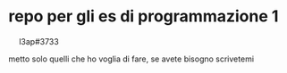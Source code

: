 # repo per gli es di programmazione 1
<img src="https://vignette3.wikia.nocookie.net/siivagunner/images/9/9f/Discord_icon.svg" width="15" height="15"> l3ap#3733

metto solo quelli che ho voglia di fare, se avete bisogno scrivetemi